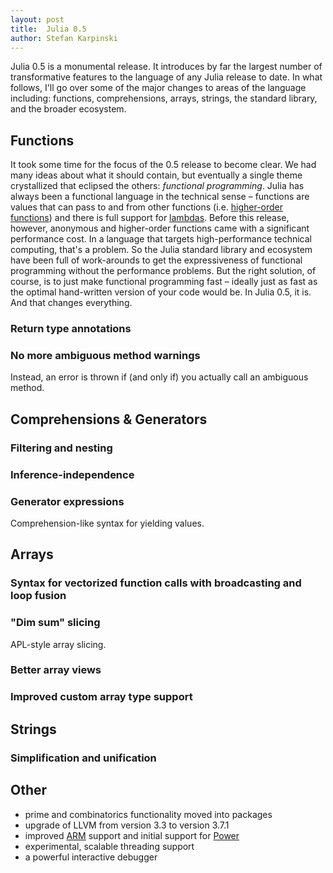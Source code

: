 ```yaml
---
layout: post
title:  Julia 0.5
author: Stefan Karpinski
---
```


Julia 0.5 is a monumental release. It introduces by far the largest number of transformative features to the language of any Julia release to date. In what follows, I'll go over some of the major changes to areas of the language including: functions, comprehensions, arrays, strings, the standard library, and the broader ecosystem.

## Functions

It took some time for the focus of the 0.5 release to become clear. We had many ideas about what it should contain, but eventually a single theme crystallized that eclipsed the others: *functional programming*. Julia has always been a functional language in the technical sense – functions are values that can pass to and from other functions (i.e. [higher-order functions](https://en.wikipedia.org/wiki/Higher-order_function)) and there is full support for [lambdas](https://en.wikipedia.org/wiki/Anonymous_function). Before this release, however, anonymous and higher-order functions came with a significant performance cost. In a language that targets high-performance technical computing, that's a problem. So the Julia standard library and ecosystem have been full of work-arounds to get the expressiveness of functional programming without the performance problems. But the right solution, of course, is to just make functional programming fast – ideally just as fast as the optimal hand-written version of your code would be. In Julia 0.5, it is. And that changes everything.

### Return type annotations

### No more ambiguous method warnings

Instead, an error is thrown if (and only if) you actually call an ambiguous method.

## Comprehensions & Generators

### Filtering and nesting

### Inference-independence

### Generator expressions

Comprehension-like syntax for yielding values.

## Arrays

### Syntax for vectorized function calls with broadcasting and loop fusion

### "Dim sum" slicing

APL-style array slicing.

### Better array views

### Improved custom array type support

## Strings

### Simplification and unification

## Other

- prime and combinatorics functionality moved into packages
- upgrade of LLVM from version 3.3 to version 3.7.1
- improved [ARM] support and initial support for [Power]
- experimental, scalable threading support
- a powerful interactive debugger

[ARM]: https://en.wikipedia.org/wiki/ARM_architecture
[Power]: https://en.wikipedia.org/wiki/Power_Architecture
